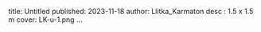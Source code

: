 title: Untitled
published: 2023-11-18
author: Llitka_Karmaton
desc : 1.5 x 1.5 m
cover: LK-u-1.png
...






